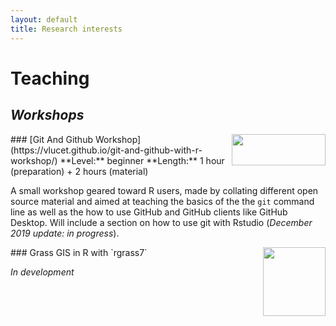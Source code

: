 ```yaml
---
layout: default
title: Research interests
---
```


# Teaching

## *Workshops*
<img align="right" width="150" height="50" src="https://git-scm.com/images/logos/2color-lightbg@2x.png">
### [Git And Github Workshop](https://vlucet.github.io/git-and-github-with-r-workshop/)
**Level:** beginner  
**Length:** 1 hour (preparation) + 2 hours (material)  

A small workshop geared toward R users, made by collating different open source material and aimed at teaching the basics of the the `git` command line as well as the how to use GitHub and GitHub clients like GitHub Desktop. Will include a section on how to use git with Rstudio (*December 2019 update: in progress*).

<img align="right" width="100" height="110" src="https://grass.osgeo.org/uploads/images/logo/grassgis_logo_colorlogo_text_alphabg.png">
### Grass GIS in R with `rgrass7`

*In development*
